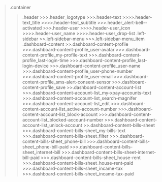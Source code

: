 >.container 
  >>.header
    >>>.header_logotype
    >>>.header-text
      >>>>.header-text_title
      >>>>.header-text_subtitle
    >>>.header_alert-bell--activated
    >>>.header-user
      >>>>.header-user_icon
      >>>>.header-user_name
      >>>>.header-user_drop-list
  >.left-sidebar
    >>.left-sidebar-menu
      >>>.left-sidebar-menu_item
  >.dashboard-content
    >>.dashboard-content-profile
      >>>.dashboard-content-profile_user-avatar
      >>>.dashboard-content-profile_my-profile-text
      >>>.dashboard-content-profile_last-login-time
      >>>.dashboard-content-profile_last-login-device 
      >>>.dashboard-content-profile_user-name
      >>>.dashboard-content-profile_user-phone-number
      >>>.dashboard-content-profile_user-email
      >>>.dashboard-content-profile_sms-alert-consent-sensor
      >>>.dashboard-content-profile_save
    >>.dashboard-content-account-list
      >>>.dashboard-content-account-list_my-xpay-accounts-text
      >>>.dashboard-content-account-list_search-magnifer
      >>>.dashboard-content-account-list_edit
      >>>.dashboard-content-account-list_active-account-number
      >>>.dashboard-content-account-list_block-account
      >>>.dashboard-content-account-list_blocked-account-number
      >>>.dashboard-content-account-list_unlock-account
    >>.dashboard-content-bills-sheet
      >>>.dashboard-content-bills-sheet_my-bills-text
      >>>.dashboard-content-bills-sheet_filter
      >>>.dashboard-content-bills-sheet_phone-bill
      >>>.dashboard-content-bills-sheet_phone-bill-paid 
      >>>.dashboard-content-bills-sheet_internet-bill 
      >>>.dashboard-content-bills-sheet-internet-bill-paid 
      >>>.dashboard-content-bills-sheet_house-rent 
      >>>.dashboard-content-bills-sheet_house-rent-paid 
      >>>.dashboard-content-bills-sheet_incame-tax 
      >>>.dashboard-content-bills-sheet_incame-tax-paid

